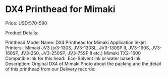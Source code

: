 # DX4 Printhead for Mimaki

Price: USD:570-590

Product Details:

Printhead Model Name: DX4 Printhead for Mimaki
Application inkjet Printers:  Mimaki JV3 (jv3-130S, JV3-130SL, JV3-130SP II, JV3-160S, JV3-160SP, JV3-250, JV3-250SP, JV3-75SP II etc.)
Mimaki TX2-1600
Compatible Ink for this head:  Eco-Solvent ink or water based ink
Description:
Original DX4 of Mimaki
Photo about the packing and the detail of this printhead from our Delivery records: